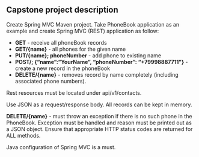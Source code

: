 ## **Capstone project description**

Create Spring MVC Maven project.
Take PhoneBook application as an example and create Spring MVC (REST) application as follow:

* **GET** - receive all phoneBook records
* **GET/{name}** - all phones for the given name
* **PUT/{name}; phoneNumber** - add phone to existing name
* **POST/; {“name”:”YourName”, “phoneNumber”: “+79998887711”}** - create a new record in the phoneBook
* **DELETE/{name}** - removes record by name completely (including associated phone numbers).

Rest resources must be located under api/v1/contacts.

Use JSON as a request/response body.
All records can be kept in memory.

**DELETE/{name}** - must throw an exception if there is no such phone in the
PhoneBook. Exception must be handled and reason must be printed out as a JSON object.
Ensure that appropriate HTTP status codes are returned for ALL methods.

Java configuration of Spring MVC is a must.
